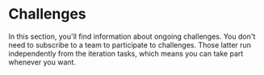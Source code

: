 # Challenges

In this section, you'll find information about ongoing challenges. You don't need to subscribe to a team to participate to challenges. Those latter run independently from the iteration tasks, which means you can take part whenever you want.

